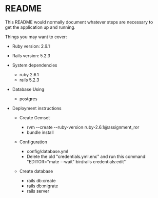 # README

This README would normally document whatever steps are necessary to get the
application up and running.

Things you may want to cover:

* Ruby version: 2.6.1

* Rails version: 5.2.3

* System dependencies
  - ruby 2.6.1
  - rails 5.2.3

* Database Using
  - postgres

* Deployment instructions
  * Create Gemset
    - rvm --create --ruby-version ruby-2.6.1@assignment_ror
    - bundle install

  * Configuration
    - config/database.yml
    - Delete the old "credentials.yml.enc" and run this command "EDITOR="mate --wait" bin/rails credentials:edit"

  * Create database
    - rails db:create
    - rails db:migrate
    - rails server
